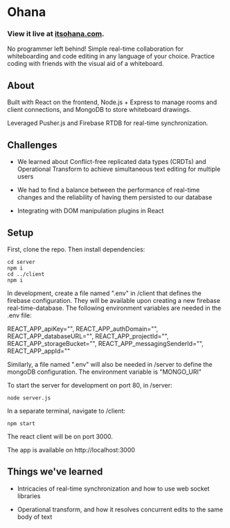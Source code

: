 # Ohana

### View it live at [itsohana.com](https://itsohana.com).


No programmer left behind! Simple real-time collaboration for whiteboarding and code editing in any language of your choice. Practice coding with friends with the visual aid of a whiteboard.

## About

Built with React on the frontend, Node.js + Express to manage rooms and client connections, and MongoDB to store whiteboard drawings. 

Leveraged Pusher.js and Firebase RTDB for real-time synchronization.

## Challenges
- We learned about Conflict-free replicated data types (CRDTs) and Operational Transform to achieve simultaneous text editing for multiple users

- We had to find a balance between the performance of real-time changes and the reliability of having them persisted to our database

- Integrating with DOM manipulation plugins in React

## Setup
First, clone the repo. Then install dependencies:
```
cd server
npm i 
cd ../client
npm i 
```
In development, create a file named ".env" in /client that defines the firebase configuration. They will be available upon creating a new firebase real-time-database. The following environment variables are needed in the .env file:

REACT_APP_apiKey="",
REACT_APP_authDomain="",
REACT_APP_databaseURL="",
REACT_APP_projectId="",
REACT_APP_storageBucket="",
REACT_APP_messagingSenderId="",
REACT_APP_appId=""

Similarly, a file named ".env" will also be needed in /server to define the mongoDB configuration. The environment variable is "MONGO_URI" 

To start the server for development on port 80, in /server:
```
node server.js
```
In a separate terminal, navigate to /client:
```
npm start
```
The react client will be on port 3000. 

The app is available on http://localhost:3000


## Things we've learned
- Intricacies of real-time synchronization and how to use web socket libraries

- Operational transform, and how it resolves concurrent edits to the same body of text
